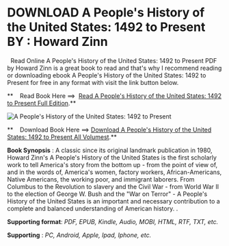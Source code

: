  **DOWNLOAD A People's History of the United States: 1492 to Present BY : Howard Zinn**
======================================================================================

  Read Online A People's History of the United States: 1492 to Present PDF by Howard Zinn is a great book to read and that's why I recommend reading or downloading ebook A People's History of the United States: 1492 to Present for free in any format with visit the link button below.

**    Read Book Here ==>  [Read A People's History of the United States: 1492 to Present Full Edition](https://goodreadbook.site/?book=B0030MR076).**

![A People's History of the United States: 1492 to Present](https://i.gr-assets.com/images/S/compressed.photo.goodreads.com/books/1359837231l/17315270.jpg)

**    Download Book Here ==> [Download A People's History of the United States: 1492 to Present All Volumest](https://goodreadbook.site/?book=B0030MR076).**

**Book Synopsis** : A classic since its original landmark publication in 1980, Howard Zinn's A People's History of the United States is the first scholarly work to tell America's story from the bottom up - from the point of view of, and in the words of, America's women, factory workers, African-Americans, Native Americans, the working poor, and immigrant laborers. From Columbus to the Revolution to slavery and the Civil War - from World War II to the election of George W. Bush and the "War on Terror" - A People's History of the United States is an important and necessary contribution to a complete and balanced understanding of American history. .

**Supporting format**: _PDF, EPUB, Kindle, Audio, MOBI, HTML, RTF, TXT, etc._

**Supporting** : _PC, Android, Apple, Ipad, Iphone, etc._
